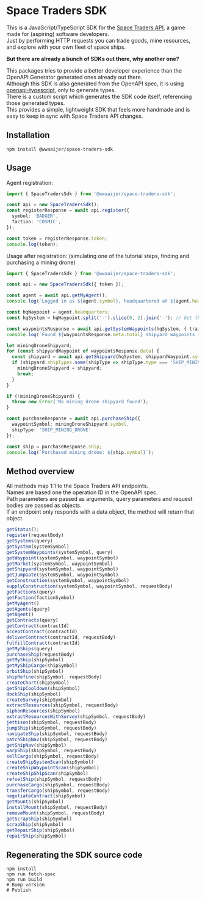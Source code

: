 # Space Traders SDK

This is a JavaScript/TypeScript SDK for the [Space Traders API](https://spacetraders.io/), a game made for (aspiring) software developers.  
Just by performing HTTP requests you can trade goods, mine resources, and explore with your own fleet of space ships.

**But there are already a bunch of SDKs out there, why another one?**

This packages tries to provide a better developer experience than the OpenAPI Generator generated ones already out there.  
Although this SDK is also generated from the OpenAPI spec, it is using [openapi-typescript](https://github.com/openapi-ts/openapi-typescript), only to generate types.  
There is a custom script which generates the SDK code itself, referencing those generated types.  
This provides a simple, lightweight SDK that feels more handmade and is easy to keep in sync with Space Traders API changes.

## Installation

```shell
npm install @wwaaijer/space-traders-sdk
```
## Usage

Agent registration:

```typescript
import { SpaceTradersSdk } from '@wwaaijer/space-traders-sdk';

const api = new SpaceTradersSdk();
const registerResponse = await api.register({
  symbol: 'BADGER',
  faction: 'COSMIC',
});

const token = registerResponse.token;
console.log(token);
```

Usage after registration: (simulating one of the tutorial steps, finding and purchasing a mining drone)
  
```typescript
import { SpaceTradersSdk } from '@wwaaijer/space-traders-sdk';

const api = new SpaceTradersSdk({ token });

const agent = await api.getMyAgent();
console.log(`Logged in as ${agent.symbol}, headquartered at ${agent.headquarters}`);

const hqWaypoint = agent.headquarters;
const hqSystem = hqWaypoint.split('-').slice(0, 2).join('-'); // Get the system symbol from the waypoint symbol

const waypointsResponse = await api.getSystemWaypoints(hqSystem, { traits: 'SHIPYARD', limit: 20 });
console.log(`Found ${waypointsResponse.meta.total} shipyard waypoints in ${hqSystem}`);

let miningDroneShipyard;
for (const shipyardWaypoint of waypointsResponse.data) {
  const shipyard = await api.getShipyard(hqSystem, shipyardWaypoint.symbol);
  if (shipyard.shipTypes.some(shipType => shipType.type === 'SHIP_MINING_DRONE')) {
    miningDroneShipyard = shipyard;
    break;
  }
}

if (!miningDroneShipyard) {
  throw new Error('No mining drone shipyard found');
}

const purchaseResponse = await api.purchaseShip({
  waypointSymbol: miningDroneShipyard.symbol,
  shipType: 'SHIP_MINING_DRONE'
});

const ship = purchaseResponse.ship;
console.log(`Purchased mining drone: ${ship.symbol}`);
```

## Method overview

All methods map 1:1 to the Space Traders API endpoints.  
Names are based one the operation ID in the OpenAPI spec.  
Path parameters are passed as arguments, query parameters and request bodies are passed as objects.  
If an endpoint only responds with a data object, the method will return that object.

```javascript
getStatus();
register(requestBody)
getSystems(query)
getSystem(systemSymbol)
getSystemWaypoints(systemSymbol, query)
getWaypoint(systemSymbol, waypointSymbol)
getMarket(systemSymbol, waypointSymbol)
getShipyard(systemSymbol, waypointSymbol)
getJumpGate(systemSymbol, waypointSymbol)
getConstruction(systemSymbol, waypointSymbol)
supplyConstruction(systemSymbol, waypointSymbol, requestBody)
getFactions(query)
getFaction(factionSymbol)
getMyAgent()
getAgents(query)
getAgent()
getContracts(query)
getContract(contractId)
acceptContract(contractId)
deliverContract(contractId, requestBody)
fulfillContract(contractId)
getMyShips(query)
purchaseShip(requestBody)
getMyShip(shipSymbol)
getMyShipCargo(shipSymbol)
orbitShip(shipSymbol)
shipRefine(shipSymbol, requestBody)
createChart(shipSymbol)
getShipCooldown(shipSymbol)
dockShip(shipSymbol)
createSurvey(shipSymbol)
extractResources(shipSymbol, requestBody)
siphonResources(shipSymbol)
extractResourcesWithSurvey(shipSymbol, requestBody)
jettison(shipSymbol, requestBody)
jumpShip(shipSymbol, requestBody)
navigateShip(shipSymbol, requestBody)
patchShipNav(shipSymbol, requestBody)
getShipNav(shipSymbol)
warpShip(shipSymbol, requestBody)
sellCargo(shipSymbol, requestBody)
createShipSystemScan(shipSymbol)
createShipWaypointScan(shipSymbol)
createShipShipScan(shipSymbol)
refuelShip(shipSymbol, requestBody)
purchaseCargo(shipSymbol, requestBody)
transferCargo(shipSymbol, requestBody)
negotiateContract(shipSymbol)
getMounts(shipSymbol)
installMount(shipSymbol, requestBody)
removeMount(shipSymbol, requestBody)
getScrapShip(shipSymbol)
scrapShip(shipSymbol)
getRepairShip(shipSymbol)
repairShip(shipSymbol)
```

## Regenerating the SDK source code
```shell
npm install
npm run fetch-spec
npm run build
# Bump version
# Publish 
```